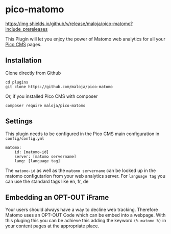 # pico-matomo

https://img.shields.io/github/v/release/maloja/pico-matomo?include_prereleases

This Plugin will let you enjoy the power of Matomo web analytics for all your [Pico CMS](http://picocms.org) pages.

## Installation

Clone directly from Github

    cd plugins
    git clone https://github.com/maloja/pico-matomo
    
Or, if you installed Pico CMS with composer

    composer require maloja/pico-matomo

## Settings

This plugin needs to be configured in the Pico CMS main configuration  in `config/config.yml`

    matomo:
        id: [matomo-id]
        server: [matomo servername]
        lang: [language tag]

The `matomo-id` as well as the `matomo servername` can be looked up in the matomo configutarion from your web analytics server. For `language tag` you can use the standard tags like en, fr, de

## Embedding an OPT-OUT iFrame

Your users should always have a way to decline web tracking. Therefore Matomo uses an OPT-OUT Code which can be embed into a webpage. With this pluging this you can be achieve this adding the keyword `(% matomo %)` in your content pages at the appropriate place.    
